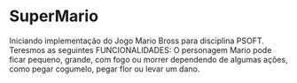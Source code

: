 # SuperMario
Iniciando implementação do Jogo Mario Bross para disciplina PSOFT. Teresmos as seguintes 
FUNCIONALIDADES: O personagem Mario pode ficar pequeno, grande, com fogo ou morrer dependendo de algumas ações, como pegar cogumelo, pegar flor ou levar um dano.

